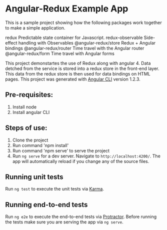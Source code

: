 # Angular-Redux Example App

This is a sample project showing how the following packages work together to make a simple application.

redux Predictable state container for Javascript.
redux-observable Side-effect handling with Observables
@angular-redux/store Redux + Angular bindings
@angular-redux/router Time travel with the Angular router
@angular-redux/form Time travel with Angular forms

This project demonstartes the use of Redux along with angular 4. Data detched from the service is stored into a redux store in the front-end layer. This data from the redux store is then used for data bindings on HTML pages.
This project was generated with [Angular CLI](https://github.com/angular/angular-cli) version 1.2.3.

## Pre-requisites:
1. Install node
2. Install angular CLI

## Steps of use:
1. Clone the project
2. Run command 'npm install'
3. Run command 'npm serve' to serve the project
4. Run `ng serve` for a dev server. Navigate to `http://localhost:4200/`. The app will automatically reload if you change any of the source files.

## Running unit tests

Run `ng test` to execute the unit tests via [Karma](https://karma-runner.github.io).

## Running end-to-end tests

Run `ng e2e` to execute the end-to-end tests via [Protractor](http://www.protractortest.org/).
Before running the tests make sure you are serving the app via `ng serve`.